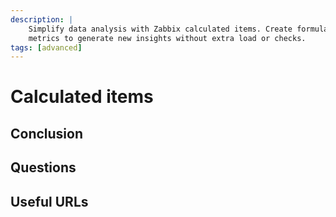 ```yaml
---
description: |
    Simplify data analysis with Zabbix calculated items. Create formulas from existing
    metrics to generate new insights without extra load or checks.
tags: [advanced]
---
```


# Calculated items

## Conclusion

## Questions

## Useful URLs
